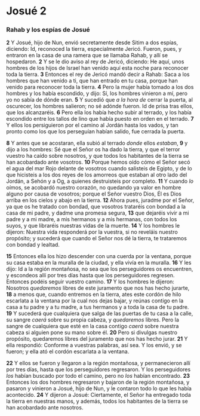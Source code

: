 # Josué 2



### **Rahab y los espías de Josué**

**2** Y Josué, hijo de Nun, envió secretamente desde Sitim a dos espías, diciendo: Id, reconoced la tierra, especialmente Jericó. Fueron, pues, y entraron en la casa de una ramera que se llamaba Rahab, y allí se hospedaron. **2** Y se le dio aviso al rey de Jericó, diciendo: He aquí, unos hombres de los hijos de Israel han venido aquí esta noche para reconocer toda la tierra. **3** Entonces el rey de Jericó mandó decir a Rahab: Saca a los hombres que han venido a ti, que han entrado en tu casa, porque han venido para reconocer toda la tierra. **4** Pero la mujer había tomado a los dos hombres y los había escondido, y dijo: Sí, los hombres vinieron a mí, pero yo no sabía de dónde eran. **5** Y sucedió que *a la hora de* cerrar la puerta, al oscurecer, los hombres salieron; no sé adónde fueron. Id de prisa tras ellos, que los alcanzaréis. **6** Pero ella los había hecho subir al terrado, y los había escondido entre los tallos de lino que había puesto en orden en el terrado. **7** Y ellos los persiguieron por el camino al Jordán hasta los vados, y tan pronto como los que los perseguían habían salido, fue cerrada la puerta.

**8** Y antes que se acostaran, ella subió al terrado *donde* ellos *estaban*, **9** y dijo a los hombres: Sé que el Señor os ha dado la tierra, y que el terror vuestro ha caído sobre nosotros, y que todos los habitantes de la tierra se han acobardado ante vosotros. **10** Porque hemos oído cómo el Señor secó el agua del mar Rojo delante de vosotros cuando salisteis de Egipto, y de lo que hicisteis a los dos reyes de los amorreos que estaban al otro lado del Jordán, a Sehón y a Og, a quienes destruisteis por completo. **11** Y cuando *lo* oímos, se acobardó nuestro corazón, no quedando ya valor en hombre alguno por causa de vosotros; porque el Señor vuestro Dios, Él es Dios arriba en los cielos y abajo en la tierra. **12** Ahora pues, juradme por el Señor, ya que os he tratado con bondad, que vosotros trataréis con bondad a la casa de mi padre, y dadme una promesa segura, **13** que dejaréis vivir a mi padre y a mi madre, a mis hermanos y a mis hermanas, con todos los suyos, y que libraréis nuestras vidas de la muerte. **14** Y los hombres le dijeron: Nuestra vida responderá por la vuestra, si no reveláis nuestro propósito; y sucederá que cuando el Señor nos dé la tierra, te trataremos con bondad y lealtad.

**15** Entonces ella los hizo descender con una cuerda por la ventana, porque su casa estaba en la muralla de la ciudad, y ella vivía en la muralla. **16** Y les dijo: Id a la región montañosa, no sea que los perseguidores os encuentren, y escondeos allí por tres días hasta que los perseguidores regresen. Entonces podéis seguir vuestro camino. **17** Y los hombres le dijeron: Nosotros *quedaremos* libres de este juramento que nos has hecho jurarte, **18** a menos que, cuando entremos en la tierra, ates este cordón de hilo escarlata a la ventana por la cual nos dejas bajar, y reúnas contigo en la casa a tu padre y a tu madre, a tus hermanos y a toda la casa de tu padre. **19** Y sucederá que cualquiera que salga de las puertas de tu casa a la calle, su sangre *caerá* sobre su propia cabeza, y *quedaremos* libres. Pero la sangre de cualquiera que esté en la casa contigo *caerá* sobre nuestra cabeza si alguien pone su mano sobre él. **20** Pero si divulgas nuestro propósito, quedaremos libres del juramento que nos has hecho jurar. **21** Y ella respondió: Conforme a vuestras palabras, así sea. Y los envió, y se fueron; y ella ató el cordón escarlata a la ventana.

**22** Y ellos se fueron y llegaron a la región montañosa, y permanecieron allí por tres días, hasta que los perseguidores regresaron. Y los perseguidores *los* habían buscado por todo el camino, pero no *los* habían encontrado. **23** Entonces los dos hombres regresaron y bajaron de la región montañosa, y pasaron y vinieron a Josué, hijo de Nun, y le contaron todo lo que les había acontecido. **24** Y dijeron a Josué: Ciertamente, el Señor ha entregado toda la tierra en nuestras manos, y además, todos los habitantes de la tierra se han acobardado ante nosotros.
